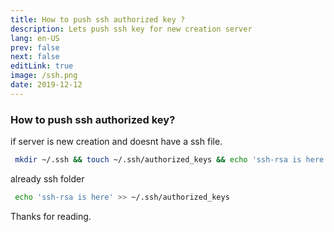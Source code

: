 ```yaml
---
title: How to push ssh authorized key ?
description: Lets push ssh key for new creation server
lang: en-US
prev: false
next: false
editLink: true
image: /ssh.png
date: 2019-12-12
---
```


### How to push ssh authorized key?

if server is new creation and doesnt have a ssh file.

```bash
 mkdir ~/.ssh && touch ~/.ssh/authorized_keys && echo 'ssh-rsa is here' >> ~/.ssh/authorized_keys
```

already ssh folder

```bash
 echo 'ssh-rsa is here' >> ~/.ssh/authorized_keys
```

Thanks for reading.
